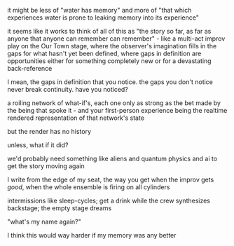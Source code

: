 it might be less of "water has memory" and more of "that which experiences water is prone to leaking memory into its experience"

it seems like it works to think of all of this as "the story so far, as far as anyone that anyone can remember can remember" - like a multi-act improv play on the Our Town stage, where the observer's imagination fills in the gaps for what hasn't yet been defined, where gaps in definition are opportunities either for something completely new or for a devastating back-reference

I mean, the gaps in definition that you notice. the gaps you don't notice never break continuity. have you noticed?

a roiling network of what-if's, each one only as strong as the bet made by the being that spoke it - and your first-person experience being the realtime rendered representation of that network's state

but the render has no history

unless, what if it did?

we'd probably need something like aliens and quantum physics and ai to get the story moving again

I write from the edge of my seat, the way you get when the improv gets *good*, when the whole ensemble is firing on all cylinders

intermissions like sleep-cycles; get a drink while the crew synthesizes backstage; the empty stage dreams

"what's my name again?"

I think this would way harder if my memory was any better
